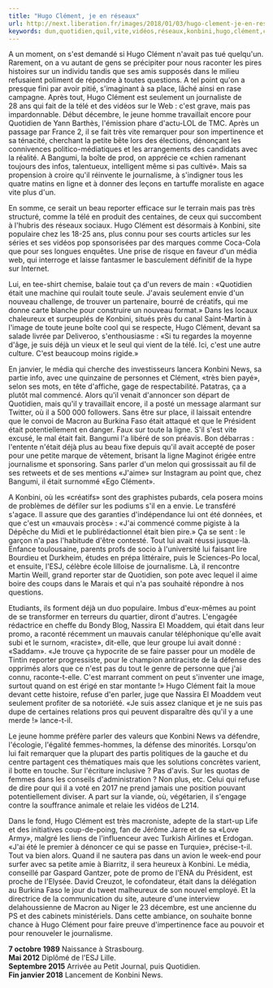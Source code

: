 ```yaml
---
title: "Hugo Clément, je en réseaux"
url: http://next.liberation.fr/images/2018/01/03/hugo-clement-je-en-reseaux_1620150
keywords: dun,quotidien,quil,vite,vidéos,réseaux,konbini,hugo,clément,cest,télé
---
```

A un moment, on s'est demandé si Hugo Clément n'avait pas tué quelqu'un. Rarement, on a vu autant de gens se précipiter pour nous raconter les pires histoires sur un individu tandis que ses amis supposés dans le milieu refusaient poliment de répondre à toutes questions. A tel point qu'on a presque fini par avoir pitié, s'imaginant à sa place, lâché ainsi en rase campagne. Après tout, Hugo Clément est seulement un journaliste de 28 ans qui fait de la télé et des vidéos sur le Web : c'est grave, mais pas impardonnable. Début décembre, le jeune homme travaillait encore pour Quotidien de Yann Barthès, l'émission phare d'actu-LOL de TMC. Après un passage par France 2, il se fait très vite remarquer pour son impertinence et sa ténacité, cherchant la petite bête lors des élections, dénonçant les connivences politico-médiatiques et les arrangements des candidats avec la réalité. A Bangumi, la boîte de prod, on apprécie ce «chien ramenant toujours des infos, talentueux, intelligent même si pas cultivé». Mais sa propension à croire qu'il réinvente le journalisme, à s'indigner tous les quatre matins en ligne et à donner des leçons en tartuffe moraliste en agace vite plus d'un.

En somme, ce serait un beau reporter efficace sur le terrain mais pas très structuré, comme la télé en produit des centaines, de ceux qui succombent à l'hubris des réseaux sociaux. Hugo Clément est désormais à Konbini, site populaire chez les 18-25 ans, plus connu pour ses courts articles sur les séries et ses vidéos pop sponsorisées par des marques comme Coca-Cola que pour ses longues enquêtes. Une prise de risque en faveur d'un média web, qui interroge et laisse fantasmer le basculement définitif de la hype sur Internet.

Lui, en tee-shirt chemise, balaie tout ça d'un revers de main : «Quotidien était une machine qui roulait toute seule. J'avais seulement envie d'un nouveau challenge, de trouver un partenaire, bourré de créatifs, qui me donne carte blanche pour construire un nouveau format.» Dans les locaux chaleureux et surpeuplés de Konbini, situés près du canal Saint-Martin à l'image de toute jeune boîte cool qui se respecte, Hugo Clément, devant sa salade livrée par Deliveroo, s'enthousiasme : «Si tu regardes la moyenne d'âge, je suis déjà un vieux et le seul qui vient de la télé. Ici, c'est une autre culture. C'est beaucoup moins rigide.»

En janvier, le média qui cherche des investisseurs lancera Konbini News, sa partie info, avec une quinzaine de personnes et Clément, «très bien payé», selon ses mots, en tête d'affiche, gage de respectabilité. Patatras, ça a plutôt mal commencé. Alors qu'il venait d'annoncer son départ de Quotidien, mais qu'il y travaillait encore, il a posté un message alarmant sur Twitter, où il a 500 000 followers. Sans être sur place, il laissait entendre que le convoi de Macron au Burkina Faso était attaqué et que le Président était potentiellement en danger. Faux sur toute la ligne. S'il s'est vite excusé, le mal était fait. Bangumi l'a libéré de son préavis. Bon débarras : l'entente n'était déjà plus au beau fixe depuis qu'il avait accepté de poser pour une petite marque de vêtement, brisant la ligne Maginot érigée entre journalisme et sponsoring. Sans parler d'un melon qui grossissait au fil de ses retweets et de ses mentions «J'aime» sur Instagram au point que, chez Bangumi, il était surnommé «Ego Clément».

A Konbini, où les «créatifs» sont des graphistes pubards, cela posera moins de problèmes de défiler sur les podiums s'il en a envie. Le transféré s'agace. Il assure que des garanties d'indépendance lui ont été données, et que c'est un «mauvais procès» : «J'ai commencé comme pigiste à la Dépêche du Midi et le publirédactionnel était bien pire.» Ça se sent : le garçon n'a pas l'habitude d'être contesté. Tout lui avait réussi jusque-là. Enfance toulousaine, parents profs de socio à l'université lui faisant lire Bourdieu et Durkheim, études en prépa littéraire, puis le Sciences-Po local, et ensuite, l'ESJ, célèbre école lilloise de journalisme. Là, il rencontre Martin Weill, grand reporter star de Quotidien, son pote avec lequel il aime boire des coups dans le Marais et qui n'a pas souhaité répondre à nos questions.

Etudiants, ils forment déjà un duo populaire. Imbus d'eux-mêmes au point de se transformer en terreurs du quartier, diront d'autres. L'engagée rédactrice en cheffe du Bondy Blog, Nassira El Moaddem, qui était dans leur promo, a raconté récemment un mauvais canular téléphonique qu'elle avait subi et le surnom, «raciste», dit-elle, que leur groupe lui avait donné : «Saddam». «Je trouve ça hypocrite de se faire passer pour un modèle de Tintin reporter progressiste, pour le champion antiraciste de la défense des opprimés alors que ce n'est pas du tout le genre de personne que j'ai connu, raconte-t-elle. C'est marrant comment on peut s'inventer une image, surtout quand on est érigé en star montante !» Hugo Clément fait la moue devant cette histoire, refuse d'en parler, juge que Nassira El Moaddem veut seulement profiter de sa notoriété. «Je suis assez clanique et je ne suis pas dupe de certaines relations pros qui peuvent disparaître dès qu'il y a une merde !» lance-t-il.

Le jeune homme préfère parler des valeurs que Konbini News va défendre, l'écologie, l'égalité femmes-hommes, la défense des minorités. Lorsqu'on lui fait remarquer que la plupart des partis politiques de la gauche et du centre partagent ces thématiques mais que les solutions concrètes varient, il botte en touche. Sur l'écriture inclusive ? Pas d'avis. Sur les quotas de femmes dans les conseils d'administration ? Non plus, etc. Celui qui refuse de dire pour qui il a voté en 2017 ne prend jamais une position pouvant potentiellement diviser. A part sur la viande, où, végétarien, il s'engage contre la souffrance animale et relaie les vidéos de L214.

Dans le fond, Hugo Clément est très macroniste, adepte de la start-up Life et des initiatives coup-de-poing, fan de Jérôme Jarre et de sa «Love Army», malgré les liens de l'influenceur avec Turkish Airlines et Erdogan. «J'ai été le premier à dénoncer ce qui se passe en Turquie», précise-t-il. Tout va bien alors. Quand il ne sautera pas dans un avion le week-end pour surfer avec sa petite amie à Biarritz, il sera heureux à Konbini. Le média, conseillé par Gaspard Gantzer, pote de promo de l'ENA du Président, est proche de l'Elysée. David Creuzot, le cofondateur, était dans la délégation au Burkina Faso le jour du tweet malheureux de son nouvel employé. Et la directrice de la communication du site, auteure d'une interview delahoussienne de Macron au Niger le 23 décembre, est une ancienne du PS et des cabinets ministériels. Dans cette ambiance, on souhaite bonne chance à Hugo Clément pour faire preuve d'impertinence face au pouvoir et pour renouveler le journalisme.

**7 octobre 1989** Naissance à Strasbourg.\
**Mai 2012** Diplômé de l'ESJ Lille.\
**Septembre 2015** Arrivée au Petit Journal, puis Quotidien.\
**Fin janvier 2018** Lancement de Konbini News.
